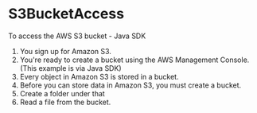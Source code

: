 # S3BucketAccess
To access the AWS S3 bucket - Java SDK

1. You sign up for Amazon S3.
2. You're ready to create a bucket using the AWS Management Console. (This example is via Java SDK)
3. Every object in Amazon S3 is stored in a bucket.
4. Before you can store data in Amazon S3, you must create a bucket.
5. Create a folder under that
6. Read a file from the bucket.
